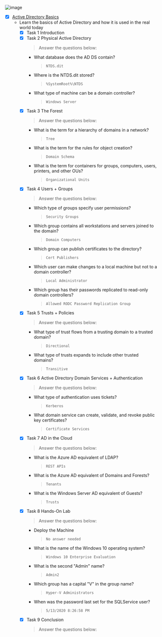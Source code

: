 ![image](https://user-images.githubusercontent.com/51442719/173065421-b6378305-8969-4a61-a428-b3c739817228.png)
- [x] [Active Directory Basics](https://tryhackme.com/room/activedirectorybasics)
  - Learn the basics of Active Directory and how it is used in the real world today
    - [x] Task 1  Introduction
    - [x] Task 2  Physical Active Directory
      > Answer the questions below:
        - What database does the AD DS contain?
          > `NTDS.dit`
       - Where is the NTDS.dit stored?
          > `%SystemRoot%\NTDS`
       - What type of machine can be a domain controller?
          > `Windows Server`
    - [x] Task 3  The Forest
      > Answer the questions below:
       - What is the term for a hierarchy of domains in a network?
          > `Tree`
       - What is the term for the rules for object creation?
          > `Domain Schema`
       - What is the term for containers for groups, computers, users, printers, and other OUs?
          > `Organizational Units`
    - [x] Task 4  Users + Groups
      > Answer the questions below:
       - Which type of groups specify user permissions?
          > `Security Groups`
       - Which group contains all workstations and servers joined to the domain?
          > `Domain Computers`
       - Which group can publish certificates to the directory?
          > `Cert Publishers`
       - Which user can make changes to a local machine but not to a domain controller?
          > `Local Administrator`
       - Which group has their passwords replicated to read-only domain controllers?
          > `Allowed RODC Password Replication Group`
    - [x] Task 5  Trusts + Policies
      > Answer the questions below:
        - What type of trust flows from a trusting domain to a trusted domain?
          > `Directional`
        - What type of trusts expands to include other trusted domains?
          > `Transitive`
    - [x] Task 6  Active Directory Domain Services + Authentication
      > Answer the questions below:
        - What type of authentication uses tickets? 
          > `Kerberos`
        - What domain service can create, validate, and revoke public key certificates?
          > `Certificate Services`
    - [x] Task 7  AD in the Cloud
      > Answer the questions below:
        - What is the Azure AD equivalent of LDAP?
          > `REST APIs`
        - What is the Azure AD equivalent of Domains and Forests?
          > `Tenants`
        - What is the Windows Server AD equivalent of Guests?
          > `Trusts`
    - [x] Task 8  Hands-On Lab
      > Answer the questions below:
        - Deploy the Machine
          > `No answer needed`
        - What is the name of the Windows 10 operating system?
          > `Windows 10 Enterprise Evaluation`
        - What is the second "Admin" name?
          > `Admin2`
        - Which group has a capital "V" in the group name?
          > `Hyper-V Administrators`
        - When was the password last set for the SQLService user?
          > `5/13/2020 8:26:58 PM`
    - [x] Task 9  Conclusion
      > Answer the questions below:
